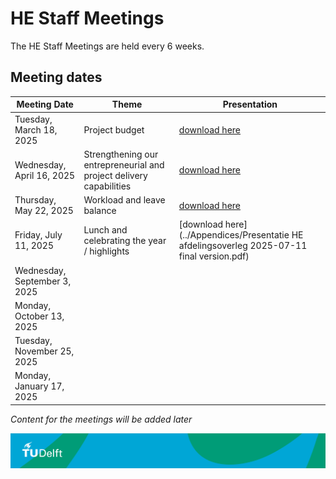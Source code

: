# HE Staff Meetings

The HE Staff Meetings are held every 6 weeks.

## Meeting dates

| Meeting Date          | Theme         | Presentation     |
|-----------------------|--------------------|---------------------|
| Tuesday, March 18, 2025   |      Project budget           |[download here](../Appendices/Presentatie_HE_afdelingsbestuur_20250318_final_version.pdf) |
| Wednesday, April 16, 2025 |   Strengthening our entrepreneurial and project delivery capabilities             | [download here](../Appendices/Presentatie_HE_afdelingsbestuur_2025-04-16_final_version.pdf)                  |
| Thursday, May 22, 2025  |   Workload and leave balance           | [download here](../Appendices/Presentatie_HE_afdelingsbestuur_2025-05-22_fv.pdf) |
| Friday, July 11, 2025    | Lunch and celebrating the year / highlights    | [download here](../Appendices/Presentatie HE afdelingsoverleg 2025-07-11 final version.pdf)                  |
| Wednesday, September 3, 2025 |            |                     |
| Monday, October 13, 2025 |              |                     |
| Tuesday, November 25, 2025 |               |                     |
| Monday, January 17, 2025 |                  |                     |


*Content for the meetings will be added later*

![footer](../../figures/footer-tudelft.jpg)
